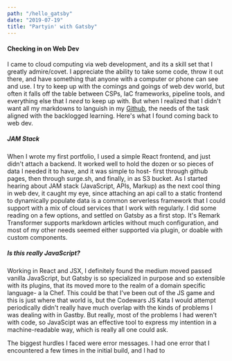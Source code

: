 ```yaml
---
path: "/hello_gatsby"
date: "2019-07-19"
title: "Partyin' with Gatsby"
---
```

#### Checking in on Web Dev

I came to cloud computing via web development, and its a skill set that I greatly admire/covet. I appreciate the ability to take some code, throw it out there, and have something that anyone with a computer or phone can see and use. I try to keep up with the comings and goings of web dev world, but often it falls off the table between CSPs, IaC frameworks, pipeline tools, and everything else that I _need_ to keep up with.  But when I realized that I didn't want all my markdowns to languish in my [Github](github.com/justwes2), the needs of the task aligned with the backlogged learning. Here's what I found coming back to web dev.

##### JAM Stack

When I wrote my first portfolio, I used a simple React frontend, and just didn't attach a backend. It worked well to hold the dozen or so pieces of data I needed it to have, and it was simple to host- first through github pages, then through surge.sh, and finally, in as S3 bucket. As I started hearing about JAM stack (JavaScript, APIs, Markup) as the next cool thing in web dev, it caught my eye, since attaching an api call to a static frontend to dynamically populate data is a common serverless framework that I could support with a mix of cloud services that I work with regularly. I did some reading on a few options, and settled on Gatsby as a first stop. It's Remark Transformer supports markdown articles without much configuration, and most of my other needs seemed either supported via plugin, or doable with custom components. 

##### Is this really JavaScript?

Working in React and JSX, I definitely found the medium moved passed vanilla JavaScript, but Gatsby is so specialized in purpose and so extensible with its plugins, that its moved more to the realm of a domain specific language- a la Chef. This could be that I've been out of the JS game and this is just where that world is, but the Codewars JS Kata I would attempt periodically didn't really have much overlap with the kinds of problems I was dealing with in Gastby. But really, most of the problems I had weren't with code, so JavaScipt was an effective tool to express my intention in a machine-readable way, which is really all one could ask. 

The biggest hurdles I faced were error messages. I had one error that I encountered a few times in the initial build, and I had to 

##### 



